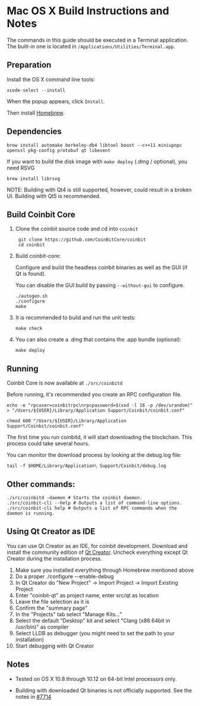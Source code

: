 Mac OS X Build Instructions and Notes
====================================
The commands in this guide should be executed in a Terminal application.
The built-in one is located in `/Applications/Utilities/Terminal.app`.

Preparation
-----------
Install the OS X command line tools:

`xcode-select --install`

When the popup appears, click `Install`.

Then install [Homebrew](https://brew.sh).

Dependencies
----------------------

    brew install automake berkeley-db4 libtool boost --c++11 miniupnpc openssl pkg-config protobuf qt libevent

If you want to build the disk image with `make deploy` (.dmg / optional), you need RSVG

    brew install librsvg

NOTE: Building with Qt4 is still supported, however, could result in a broken UI. Building with Qt5 is recommended.

Build Coinbit Core
------------------------

1. Clone the coinbit source code and cd into `coinbit`

        git clone https://github.com/CoinBitCore/coinbit
        cd coinbit

2.  Build coinbit-core:

    Configure and build the headless coinbit binaries as well as the GUI (if Qt is found).

    You can disable the GUI build by passing `--without-gui` to configure.

        ./autogen.sh
        ./configure
        make

3.  It is recommended to build and run the unit tests:

        make check

4.  You can also create a .dmg that contains the .app bundle (optional):

        make deploy

Running
-------

Coinbit Core is now available at `./src/coinbitd`

Before running, it's recommended you create an RPC configuration file.

    echo -e "rpcuser=coinbitrpc\nrpcpassword=$(xxd -l 16 -p /dev/urandom)" > "/Users/${USER}/Library/Application Support/Coinbit/coinbit.conf"

    chmod 600 "/Users/${USER}/Library/Application Support/Coinbit/coinbit.conf"

The first time you run coinbitd, it will start downloading the blockchain. This process could take several hours.

You can monitor the download process by looking at the debug.log file:

    tail -f $HOME/Library/Application\ Support/Coinbit/debug.log

Other commands:
-------

    ./src/coinbitd -daemon # Starts the coinbit daemon.
    ./src/coinbit-cli --help # Outputs a list of command-line options.
    ./src/coinbit-cli help # Outputs a list of RPC commands when the daemon is running.

Using Qt Creator as IDE
------------------------
You can use Qt Creator as an IDE, for coinbit development.
Download and install the community edition of [Qt Creator](https://www.qt.io/download/).
Uncheck everything except Qt Creator during the installation process.

1. Make sure you installed everything through Homebrew mentioned above
2. Do a proper ./configure --enable-debug
3. In Qt Creator do "New Project" -> Import Project -> Import Existing Project
4. Enter "coinbit-qt" as project name, enter src/qt as location
5. Leave the file selection as it is
6. Confirm the "summary page"
7. In the "Projects" tab select "Manage Kits..."
8. Select the default "Desktop" kit and select "Clang (x86 64bit in /usr/bin)" as compiler
9. Select LLDB as debugger (you might need to set the path to your installation)
10. Start debugging with Qt Creator

Notes
-----

* Tested on OS X 10.8 through 10.12 on 64-bit Intel processors only.

* Building with downloaded Qt binaries is not officially supported. See the notes in [#7714](https://github.com/CoinBitCore/coinbit/issues/7714)
